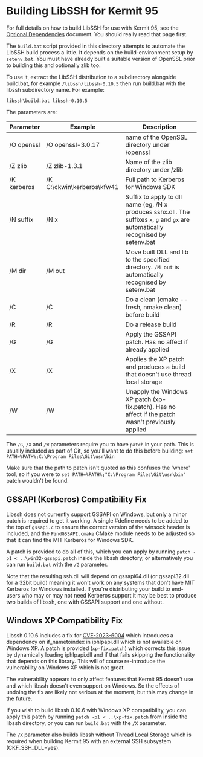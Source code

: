 Building LibSSH for Kermit 95
==================================================

For full details on how to build LibSSH for use with Kermit 95, see the
[Optional Dependencies](../doc/optional-dependencies.md) document. You should really read
that page first.

The `build.bat` script provided in this directory attempts to automate the LibSSH build
process a little. It depends on the build-environment setup by `setenv.bat`. You must have
already built a suitable version of OpenSSL prior to building this and optionally zlib too.

To use it, extract the LibSSH distribution to a subdirectory alongside build.bat, for
example `/libssh/libssh-0.10.5` then run build.bat with the libssh subdirectory name. 
For example:

```
libssh\build.bat libssh-0.10.5 
```

The parameters are:

| Parameter   | Example                    | Description                                                                                                                        |
|-------------|----------------------------|------------------------------------------------------------------------------------------------------------------------------------|
| /O openssl  | /O openssl-3.0.17          | name of the OpenSSL directory under /openssl                                                                                       |
| /Z zlib     | /Z zlib-1.3.1              | Name of the zlib directory under /zlib                                                                                             |
| /K kerberos | /K C:\ckwin\kerberos\kfw41 | Full path to Kerberos for Windows SDK                                                                                              |
| /N suffix   | /N x                       | Suffix to apply to dll name (eg, /N x produces sshx.dll. The suffixes `x`, `g` and `gx` are automatically recognised by setenv.bat |
| /M dir      | /M out                     | Move built DLL and lib to the specified directory. `/M out` is automatically recognised by setenv.bat                              |
| /C          | /C                         | Do a clean (cmake --fresh, nmake clean) before build                                                                               |
| /R          | /R                         | Do a release build                                                                                                                 |
| /G          | /G                         | Apply the GSSAPI patch. Has no affect if already applied                                                                           |
| /X          | /X                         | Applies the XP patch and produces a build that doesn't use thread local storage                                                    |
| /W          | /W                         | Unapply the Windows XP patch (xp-fix.patch). Has no affect if the patch wasn't previously applied                                  |


The `/G`, `/X` and `/W` parameters require you to have `patch` in your path.
This is usually included as part of Git, so you'll want to do this before
building: `set PATH=%PATH%;C:\Program Files\Git\usr\bin`

Make sure that the path to patch isn't quoted as this confuses the 'where' tool, so
if you were to `set PATH=%PATH%;"C:\Program Files\Git\usr\bin"` patch wouldn't
be found.


GSSAPI (Kerberos) Compatibility Fix
-----------------------------------
Libssh does not currently support GSSAPI on Windows, but only a minor patch is
required to get it working. A single #define needs to be added to the top of
`gssapi.c` to ensure the correct version of the winsock header is included, and
the `FindGSSAPI.cmake` CMake module needs to be adjusted so that it can find the
MIT Kerberos for Windows SDK.

A patch is provided to do all of this, which you can apply by running 
`patch -p1 < ..\win32-gssapi.patch` inside the libssh directory, or
alternatively you can run `build.bat` with the `/G` parameter.

Note that the resulting ssh.dll will depend on gssapi64.dll (or gssapi32.dll for
a 32bit build) meaning it won't work on any systems that don't have MIT Kerberos
for Windows installed. If you're distributing your build to end-users who may or
may not need Kerberos support it may be best to produce two builds of libssh, 
one with GSSAPI support and one without.

Windows XP Compatibility Fix
----------------------------

Libssh 0.10.6 includes a fix for 
[CVE-2023-6004](https://nvd.nist.gov/vuln/detail/CVE-2023-6004) which introduces
a dependency on if_nametoindex in iphlpapi.dll which is not available on 
Windows XP. A patch is provided (`xp-fix.patch`) which corrects this issue by
dynamically loading iphlpapi.dll and if that fails skipping the functionality
that depends on this library. This will of course re-introduce the vulnerability
on Windows XP which is not great.

The vulnerability appears to only affect features that Kermit 95 doesn't use and
which libssh doesn't even support on Windows. So the effects of undoing the fix
are likely not serious at the moment, but this may change in the future.

If you wish to build libssh 0.10.6 with Windows XP compatibility, you can
apply this patch by running `patch -p1 < ..\xp-fix.patch` from inside the
libssh directory, or you can run `build.bat` with the `/X` parameter.

The `/X` parameter also builds libssh without Thread Local Storage which is
required when building Kermit 95 with an external SSH subsystem 
(CKF_SSH_DLL=yes).